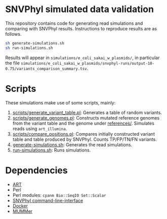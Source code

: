SNVPhyl simulated data validation
=================================

This repository contains code for generating read simulations and comparing with SNVPhyl results.  Instructions to reproduce results are as follows.

```bash
sh generate-simulations.sh
sh run-simulations.sh
```

Results will appear in `simulations/e_coli_sakai_w_plasmids/`, in particular the file `simulations/e_coli_sakai_w_plasmids/snvphyl-runs/output-10-0.75/variants_comparison_summary.tsv`.

Scripts
======= 

These simulations make use of some scripts, mainly:

1. [scripts/generate_variant_table.pl](scripts/generate_variant_table.pl): Generates a table of random variants.
2. [scripts/generate_genomes.pl](scripts/generate_genomes.pl): Constructs mutated reference genomes from the variant table and the genome under [references/](references/).  Simulates reads using `art_illumina`.
3. [scripts/compare_positions.pl](scripts/compare_positions.pl): Compares initially constructed variant table and table produced by SNVPhyl.  Counts TP/FP/TN/FN variants.
4. [generate-simulations.sh](generate-simulations.sh): Generates the read simulations.
5. [run-simulations.sh](run-simulations.sh): Runs simulations.

Dependencies
============

* [ART](http://www.niehs.nih.gov/research/resources/software/biostatistics/art/)
* Perl
* Perl modules: `cpanm Bio::SeqIO Set::Scalar`
* [SNVPhyl command-line-interface](https://github.com/phac-nml/snvphyl-galaxy-cli)
* [Docker](https://www.docker.com/)
* [MUMMer](http://mummer.sourceforge.net/)

